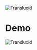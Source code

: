 ![Translucid](https://github.com/Ekhoo/Translucid/blob/master/Source/Asset/translucid.png)

# Demo
![Translucid](https://github.com/Ekhoo/Translucid/blob/master/Example/Resources/demo.gif)
